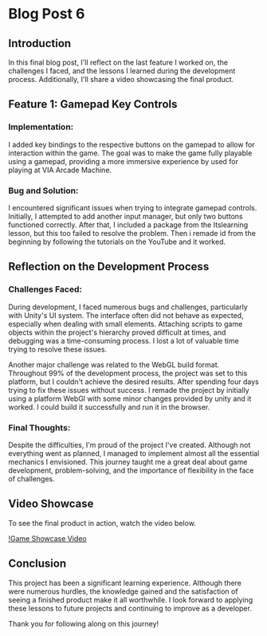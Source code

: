 
# Blog Post 6

## Introduction
In this final blog post, I'll reflect on the last feature I worked on, the challenges I faced, and the lessons I learned during the development process. Additionally, I'll share a video showcasing the final product.

## Feature 1: Gamepad Key Controls

### Implementation:
I added key bindings to the respective buttons on the gamepad to allow for interaction within the game. The goal was to make the game fully playable using a gamepad, providing a more immersive experience by used for playing at VIA Arcade Machine.

### Bug and Solution:
I encountered significant issues when trying to integrate gamepad controls. Initially, I attempted to add another input manager, but only two buttons functioned correctly. After that, I included a package from the Itslearning lesson, but this too failed to resolve the problem. Then i remade id from the beginning by following the tutorials on the YouTube and it worked.

## Reflection on the Development Process

### Challenges Faced:
During development, I faced numerous bugs and challenges, particularly with Unity's UI system. The interface often did not behave as expected, especially when dealing with small elements. Attaching scripts to game objects within the project's hierarchy proved difficult at times, and debugging was a time-consuming process. I lost a lot of valuable time trying to resolve these issues.

Another major challenge was related to the WebGL build format. Throughout 99% of the development process, the project was set to this platform, but I couldn't achieve the desired results. After spending four days trying to fix these issues without success. I remade the project by initially using a platform WebGl with some minor changes provided by unity and it worked. I could build it successfully and run it in the browser.

### Final Thoughts:
Despite the difficulties, I'm proud of the project I've created. Although not everything went as planned, I managed to implement almost all the essential mechanics I envisioned. This journey taught me a great deal about game development, problem-solving, and the importance of flexibility in the face of challenges.

## Video Showcase

To see the final product in action, watch the video below. 

[!Game Showcase Video](https://www.youtube.com/watch?v=Vf2YQSkCtsM)

## Conclusion
This project has been a significant learning experience. Although there were numerous hurdles, the knowledge gained and the satisfaction of seeing a finished product make it all worthwhile. I look forward to applying these lessons to future projects and continuing to improve as a developer.

Thank you for following along on this journey!
